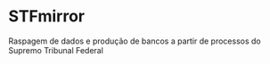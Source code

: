 # STFmirror
Raspagem de dados e produção de bancos a partir de processos do Supremo Tribunal Federal
